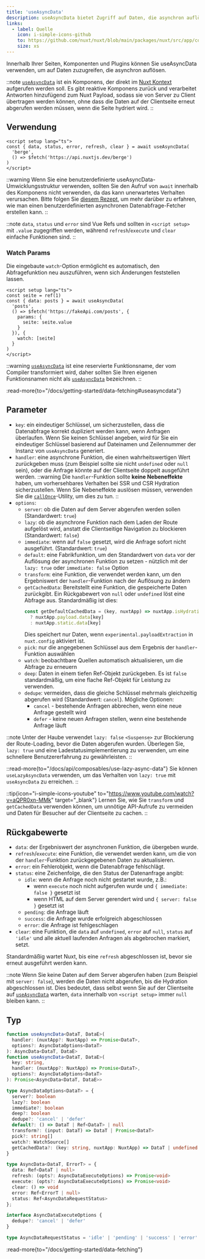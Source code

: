 ```yaml
---
title: 'useAsyncData'
description: useAsyncData bietet Zugriff auf Daten, die asynchron auflösen, in einem SSR-freundlichen Komponens.
links:
  - label: Quelle
    icon: i-simple-icons-github
    to: https://github.com/nuxt/nuxt/blob/main/packages/nuxt/src/app/composables/asyncData.ts
    size: xs
---
```


Innerhalb Ihrer Seiten, Komponenten und Plugins können Sie useAsyncData verwenden, um auf Daten zuzugreifen, die asynchron auflösen.

::note
[`useAsyncData`](/docs/api/composables/use-async-data) ist ein Komponens, der direkt im [Nuxt Kontext](/docs/guide/going-further/nuxt-app#das-nuxt-kontext) aufgerufen werden soll. Es gibt reaktive Komponens zurück und verarbeitet Antworten hinzufügend zum Nuxt Payload, sodass sie von Server zu Client übertragen werden können, ohne dass die Daten auf der Clientseite erneut abgerufen werden müssen, wenn die Seite hydriert wird.
::

## Verwendung

```vue [pages/index.vue]
<script setup lang="ts">
const { data, status, error, refresh, clear } = await useAsyncData(
  'berge',
  () => $fetch('https://api.nuxtjs.dev/berge')
)
</script>
```

::warning
Wenn Sie eine benutzerdefinierte useAsyncData-Umwicklungsstruktur verwenden, sollten Sie den Aufruf von `await` innerhalb des Komponens nicht verwenden, da das kann unerwartetes Verhalten verursachen. Bitte folgen Sie [diesem Rezept](/docs/guide/recipes/custom-usefetch#custom-usefetch), um mehr darüber zu erfahren, wie man einen benutzerdefinierten asynchronen Datenabfrage-Fetcher erstellen kann.
::

::note
`data`, `status` und `error` sind Vue Refs und sollten in `<script setup>` mit `.value` zugegriffen werden, während `refresh`/`execute` und `clear` einfache Funktionen sind.
::

### Watch Params

Die eingebaute `watch`-Option ermöglicht es automatisch, den Abfragefunktion neu auszuführen, wenn sich Änderungen feststellen lassen.

```vue [pages/index.vue]
<script setup lang="ts">
const seite = ref(1)
const { data: posts } = await useAsyncData(
  'posts',
  () => $fetch('https://fakeApi.com/posts', {
    params: {
      seite: seite.value
    }
  }), {
    watch: [seite]
  }
)
</script>
```

::warning
[`useAsyncData`](/docs/api/composables/use-async-data) ist eine reservierte Funktionsname, der vom Compiler transformiert wird, daher sollten Sie Ihren eigenen Funktionsnamen nicht als [`useAsyncData`](/docs/api/composables/use-async-data) bezeichnen.
::

:read-more{to="/docs/getting-started/data-fetching#useasyncdata"}

## Parameter

- `key`: ein eindeutiger Schlüssel, um sicherzustellen, dass die Datenabfrage korrekt dupliziert werden kann, wenn Anfragen überlaufen. Wenn Sie keinen Schlüssel angeben, wird für Sie ein eindeutiger Schlüssel basierend auf Dateinamen und Zeilennummer der Instanz von `useAsyncData` generiert.
- `handler`: eine asynchrone Funktion, die einen wahrheitswertigen Wert zurückgeben muss (zum Beispiel sollte sie nicht `undefined` oder `null` sein), oder die Anfrage könnte auf der Clientseite doppelt ausgeführt werden.
::warning
Die `handler`-Funktion sollte **keine Nebeneffekte** haben, um vorhersehbares Verhalten bei SSR und CSR Hydration sicherzustellen. Wenn Sie Nebeneffekte auslösen müssen, verwenden Sie die [`callOnce`](/docs/api/utils/call-once)-Utility, um dies zu tun.
::
- `options`:
  - `server`: ob die Daten auf dem Server abgerufen werden sollen (Standardwert: `true`)
  - `lazy`: ob die asynchrone Funktion nach dem Laden der Route aufgelöst wird, anstatt die Clientseitige Navigation zu blockieren (Standardwert: `false`)
  - `immediate`: wenn auf `false` gesetzt, wird die Anfrage sofort nicht ausgeführt. (Standardwert: `true`)
  - `default`: eine Fabrikfunktion, um den Standardwert von `data` vor der Auflösung der asynchronen Funktion zu setzen - nützlich mit der `lazy: true` oder `immediate: false` Option
  - `transform`: eine Funktion, die verwendet werden kann, um den Ergebniswert der `handler`-Funktion nach der Auflösung zu ändern
  - `getCachedData`: Bereitstellt eine Funktion, die gespeicherte Daten zurückgibt. Ein Rückgabewert von `null` oder `undefined` löst eine Abfrage aus. Standardmäßig ist dies:
    ```ts
    const getDefaultCachedData = (key, nuxtApp) => nuxtApp.isHydrating 
      ? nuxtApp.payload.data[key] 
      : nuxtApp.static.data[key]
    ```
    Dies speichert nur Daten, wenn `experimental.payloadExtraction` in `nuxt.config` aktiviert ist.
  - `pick`: nur die angegebenen Schlüssel aus dem Ergebnis der `handler`-Funktion auswählen
  - `watch`: beobachtbare Quellen automatisch aktualisieren, um die Abfrage zu erneuern
  - `deep`: Daten in einem tiefen Ref-Objekt zurückgeben. Es ist `false` standardmäßig, um eine flache Ref-Objekt für Leistung zu verwenden.
  - `dedupe`: vermeiden, dass die gleiche Schlüssel mehrmals gleichzeitig abgerufen wird (Standardwert: `cancel`). Mögliche Optionen:
    - `cancel` - bestehende Anfragen abbrechen, wenn eine neue Anfrage gestellt wird
    - `defer` - keine neuen Anfragen stellen, wenn eine bestehende Anfrage läuft

::note
Unter der Haube verwendet `lazy: false` `<Suspense>` zur Blockierung der Route-Loading, bevor die Daten abgerufen wurden. Überlegen Sie, `lazy: true` und eine Ladestatusimplementierung zu verwenden, um eine schnellere Benutzererfahrung zu gewährleisten.
::

::read-more{to="/docs/api/composables/use-lazy-async-data"}
Sie können `useLazyAsyncData` verwenden, um das Verhalten von `lazy: true` mit `useAsyncData` zu erreichen.
::

::tip{icon="i-simple-icons-youtube" to="https://www.youtube.com/watch?v=aQPR0xn-MMk" target="_blank"}
Lernen Sie, wie Sie `transform` und `getCachedData` verwenden können, um unnötige API-Aufrufe zu vermeiden und Daten für Besucher auf der Clientseite zu cachen.
::

## Rückgabewerte

- `data`: der Ergebniswert der asynchronen Funktion, die übergeben wurde.
- `refresh`/`execute`: eine Funktion, die verwendet werden kann, um die von der `handler`-Funktion zurückgegebenen Daten zu aktualisieren.
- `error`: ein Fehlerobjekt, wenn die Datenabfrage fehlschlägt.
- `status`: eine Zeichenfolge, die den Status der Datenanfrage angibt:
  - `idle`: wenn die Anfrage noch nicht gestartet wurde, z.B.:
    - wenn `execute` noch nicht aufgerufen wurde und `{ immediate: false }` gesetzt ist
    - wenn HTML auf dem Server gerendert wird und `{ server: false }` gesetzt ist
  - `pending`: die Anfrage läuft
  - `success`: die Anfrage wurde erfolgreich abgeschlossen
  - `error`: die Anfrage ist fehlgeschlagen
- `clear`: eine Funktion, die `data` auf `undefined`, `error` auf `null`, `status` auf `'idle'` und alle aktuell laufenden Anfragen als abgebrochen markiert, setzt.

Standardmäßig wartet Nuxt, bis eine `refresh` abgeschlossen ist, bevor sie erneut ausgeführt werden kann.

::note
Wenn Sie keine Daten auf dem Server abgerufen haben (zum Beispiel mit `server: false`), werden die Daten nicht abgerufen, bis die Hydration abgeschlossen ist. Dies bedeutet, dass selbst wenn Sie auf der Clientseite auf [`useAsyncData`](/docs/api/composables/use-async-data) warten, `data` innerhalb von `<script setup>` immer `null` bleiben kann.
::

## Typ

```ts [Signature]
function useAsyncData<DataT, DataE>(
  handler: (nuxtApp?: NuxtApp) => Promise<DataT>,
  options?: AsyncDataOptions<DataT>
): AsyncData<DataT, DataE>
function useAsyncData<DataT, DataE>(
  key: string,
  handler: (nuxtApp?: NuxtApp) => Promise<DataT>,
  options?: AsyncDataOptions<DataT>
): Promise<AsyncData<DataT, DataE>>

type AsyncDataOptions<DataT> = {
  server?: boolean
  lazy?: boolean
  immediate?: boolean
  deep?: boolean
  dedupe?: 'cancel' | 'defer'
  default?: () => DataT | Ref<DataT> | null
  transform?: (input: DataT) => DataT | Promise<DataT>
  pick?: string[]
  watch?: WatchSource[]
  getCachedData?: (key: string, nuxtApp: NuxtApp) => DataT | undefined
}

type AsyncData<DataT, ErrorT> = {
  data: Ref<DataT | null>
  refresh: (opts?: AsyncDataExecuteOptions) => Promise<void>
  execute: (opts?: AsyncDataExecuteOptions) => Promise<void>
  clear: () => void
  error: Ref<ErrorT | null>
  status: Ref<AsyncDataRequestStatus>
};

interface AsyncDataExecuteOptions {
  dedupe?: 'cancel' | 'defer'
}

type AsyncDataRequestStatus = 'idle' | 'pending' | 'success' | 'error'
```

:read-more{to="/docs/getting-started/data-fetching"}
